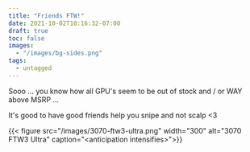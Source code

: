 ```yaml
---
title: "Friends FTW!"
date: 2021-10-02T10:16:32-07:00
draft: true
toc: false
images:
  - "/images/bg-sides.png"
tags: 
  - untagged
---
```


Sooo ... you know how all GPU's seem to be out of stock and / or WAY above MSRP ...

It's good to have good friends help you snipe and not scalp \<3

{{< figure src="/images/3070-ftw3-ultra.png" width="300" alt="3070 FTW3 Ultra" caption="&lt;anticipation intensifies&gt;">}}